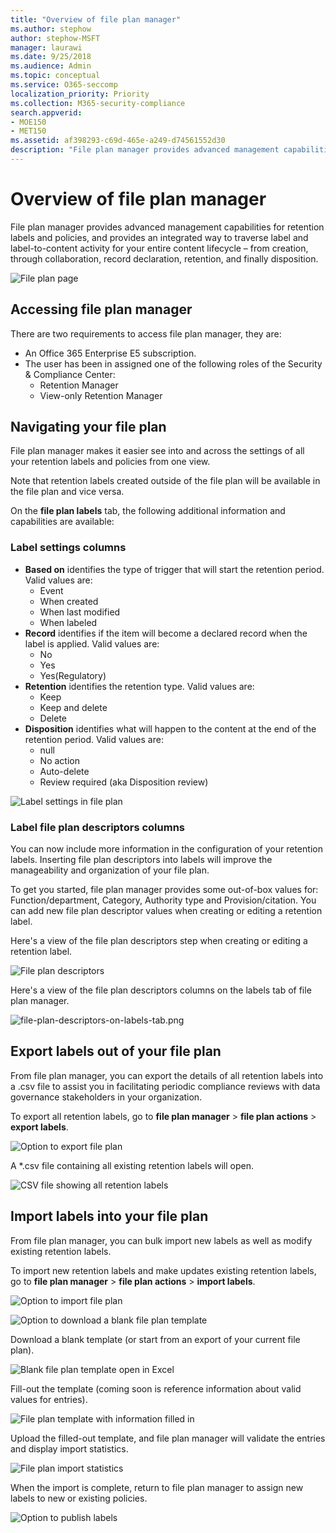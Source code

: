 ```yaml
---
title: "Overview of file plan manager"
ms.author: stephow
author: stephow-MSFT
manager: laurawi
ms.date: 9/25/2018
ms.audience: Admin
ms.topic: conceptual
ms.service: O365-seccomp
localization_priority: Priority
ms.collection: M365-security-compliance
search.appverid: 
- MOE150
- MET150
ms.assetid: af398293-c69d-465e-a249-d74561552d30
description: "File plan manager provides advanced management capabilities for retention labels and policies, and provides an integrated way to traverse label and label-to-content activity for your entire content lifecycle – from creation, through collaboration, record declaration, retention, and finally disposition."
---
```


# Overview of file plan manager

File plan manager provides advanced management capabilities for retention labels and policies, and provides an integrated way to traverse label and label-to-content activity for your entire content lifecycle – from creation, through collaboration, record declaration, retention, and finally disposition.

![File plan page](media/file-plan-page.png)

## Accessing file plan manager

There are two requirements to access file plan manager, they are:
- An Office 365 Enterprise E5 subscription.
- The user has been in assigned one of the following roles of the Security &amp; Compliance Center: 
    - Retention Manager
    - View-only Retention Manager

## Navigating your file plan

File plan manager makes it easier see into and across the settings of all your retention labels and policies from one view.

Note that retention labels created outside of the file plan will be available in the file plan and vice versa.

On the **file plan labels** tab, the following additional information and capabilities are available:

### Label settings columns
 
- **Based on** identifies the type of trigger that will start the retention period. Valid values are: 
    - Event
    - When created
    - When last modified
    - When labeled
- **Record** identifies if the item will become a declared record when the label is applied. Valid values are:
    - No
    - Yes
    - Yes(Regulatory)
- **Retention** identifies the retention type. Valid values are:
    - Keep
    - Keep and delete
    - Delete
- **Disposition** identifies what will happen to the content at the end of the retention period. Valid values are: 
    - null
    - No action
    - Auto-delete
    - Review required (aka Disposition review)

![Label settings in file plan](media/file-plan-label-columns.png)

### Label file plan descriptors columns

You can now include more information in the configuration of your retention labels. Inserting file plan descriptors into labels will improve the manageability and organization of your file plan.

To get you started, file plan manager provides some out-of-box values for: Function/department, Category, Authority type and Provision/citation. You can add new file plan descriptor values when creating or editing a retention label.

Here's a view of the file plan descriptors step when creating or editing a retention label.

![File plan descriptors](media/file-plan-descriptors.png)

Here's a view of the file plan descriptors columns on the labels tab of file plan manager.

![file-plan-descriptors-on-labels-tab.png](media/file-plan-descriptors-on-labels-tab.png)

## Export labels out of your file plan

From file plan manager, you can export the details of all retention labels into a .csv file to assist you in facilitating periodic compliance reviews with data governance stakeholders in your organization.

To export all retention labels, go to **file plan manager** \> **file plan actions** \> **export labels**.

![Option to export file plan](media/file-plan-export-labels-option.png)

A *.csv file containing all existing retention labels will open.

![CSV file showing all retention labels](media/file-plan-csv-file.png)

## Import labels into your file plan

From file plan manager, you can bulk import new labels as well as modify existing retention labels.

To import new retention labels and make updates existing retention labels, go to **file plan manager** \> **file plan actions** \> **import labels**.

![Option to import file plan](media/file-plan-import-labels-option.png)

![Option to download a blank file plan template](media/file-plan-blank-template-option.png)

Download a blank template (or start from an export of your current file plan).

![Blank file plan template open in Excel](media/file-plan-blank-template.png)

Fill-out the template (coming soon is reference information about valid values for entries).

![File plan template with information filled in](media/file-plan-filled-out-template.png)

Upload the filled-out template, and file plan manager will validate the entries and display import statistics.

![File plan import statistics](media/file-plan-import-statistics.png)

When the import is complete, return to file plan manager to assign new labels to new or existing policies.

![Option to publish labels](media/file-plan-publish-labels-option.png)

